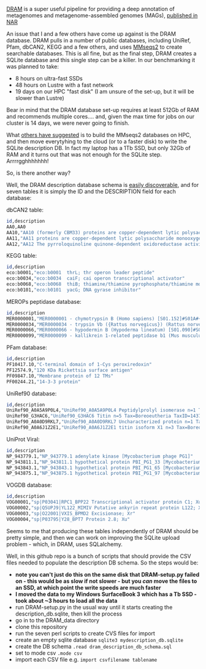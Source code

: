 [DRAM](https://github.com/shafferm/DRAM) is a super useful pipeline for providing a deep annotation of metagenomes and metagenome-assembled genomes (MAGs), [published in NAR](https://academic.oup.com/nar/article/48/16/8883/5884738)

An issue that I and a few others have come up against is the DRAM database. DRAM pulls in a number of public databases, including UniRef, Pfam, dbCAN2, KEGG and a few others, and uses [MMseqs2](https://github.com/soedinglab/MMseqs2) to create searchable databases. This is all fine, but as the final step, DRAM creates a SQLite database and this single step can be a killer. In our benchmarking it was planned to take:

* 8 hours on ultra-fast SSDs
* 48 hours on Lustre with a fast network
* 19 days on our HPC "fast disk" (I am unsure of the set-up, but it will be slower than Lustre)

Bear in mind that the DRAM database set-up requires at least 512Gb of RAM and recommends multiple cores.... and, given the max time for jobs on our cluster is 14 days, we were never going to finish.

What [others have suggested](https://github.com/shafferm/DRAM/issues/26#issuecomment-702656498) is to build the MMseqs2 databases on HPC, and then move everytyhing to the cloud (or to a faster disk) to write the SQLite description DB. In fact my laptop has a 1Tb SSD, but only 32Gb of RAM and it turns out that was not enough for the SQLite step. Arrrrgghhhhhhh!

So, is there another way?

Well, the DRAM description database schema is [easily discoverable](https://github.com/mw55309/DRAM_hacks/blob/main/dram_description_db_schema.sql), and for seven tables it is simply the ID and the DESCRIPTION field for each database:

dbCAN2 table:
```sh
id,description
AA0,AA0
AA10,"AA10 (formerly CBM33) proteins are copper-dependent lytic polysaccharide monooxygenases (LPMOs); some proteins have been shown to act on chitin, others on cellulose; lytic cellulose monooxygenase (C1-hydroxylating) (EC 1.14.99.54); lytic cellulose monooxygenase (C4-dehydrogenating)(EC 1.14.99.56); lytic chitin monooxygenase (EC 1.14.99.53)"
AA11,"AA11 proteins are copper-dependent lytic polysaccharide monooxygenases (LPMOs); cleavage of chitin chains with oxidation of C-1 has been demonstrated for a AA11 LPMO from Aspergillus oryzae;"
AA12,"AA12 The pyrroloquinoline quinone-dependent oxidoreductase activity was demonstrated for the CC1G_09525 protein of Coprinopsis cinerea."
```

KEGG table:
```sh
id,description
eco:b0001,"eco:b0001  thrL; thr operon leader peptide"
eco:b0034,"eco:b0034  caiF; cai operon transcriptional activator"
eco:b0068,"eco:b0068  thiB; thiamine/thiamine pyrophosphate/thiamine monophosphate ABC transporter periplasmic binding protein"
eco:b0101,"eco:b0101  yacG; DNA gyrase inhibitor"
```

MEROPs peptidase database:
```sh
id,description
MER0000001,"MER0000001 - chymotrypsin B (Homo sapiens) [S01.152]#S01A#{peptidase unit: 34-263}~source CTRB_HUMAN~"
MER0000034,"MER0000034 - trypsin Vb ({Rattus norvegicus}) (Rattus norvegicus) [S01.093]#S01A#{peptidase unit: 25-246}~source TRYB_RAT~"
MER0000066,"MER0000066 - hypodermin B (Hypoderma lineatum) [S01.090]#S01A#{peptidase unit: 31-256}~source HYPB_HYPLI~"
MER0000099,"MER0000099 - kallikrein 1-related peptidase b1 (Mus musculus) [S01.164]#S01A#{peptidase unit: 25-260}~source KLK1_MOUSE~"
```

PFam database:
```sh
id,description
PF10417.10,"C-terminal domain of 1-Cys peroxiredoxin"
PF12574.9,"120 KDa Rickettsia surface antigen"
PF09847.10,"Membrane protein of 12 TMs"
PF00244.21,"14-3-3 protein"
```

UniRef90 database:
```sh
id,description
UniRef90_A0A5A9P0L4,"UniRef90_A0A5A9P0L4 Peptidylprolyl isomerase n=1 Tax=Triplophysa tibetana TaxID=1572043 RepID=A0A5A9P0L4_9TELE"
UniRef90_G3HAC6,"UniRef90_G3HAC6 Titin n=5 Tax=Boreoeutheria TaxID=1437010 RepID=G3HAC6_CRIGR"
UniRef90_A0A0D9RKL7,"UniRef90_A0A0D9RKL7 Uncharacterized protein n=1 Tax=Chlorocebus sabaeus TaxID=60711 RepID=A0A0D9RKL7_CHLSB"
UniRef90_A0A6J1Z2E1,"UniRef90_A0A6J1Z2E1 titin isoform X1 n=3 Tax=Boreoeutheria TaxID=1437010 RepID=A0A6J1Z2E1_ACIJB"
```

UniProt Viral:
```sh
id,description
NP_943779.1,"NP_943779.1 adenylate kinase [Mycobacterium phage PG1]"
NP_943811.1,"NP_943811.1 hypothetical protein PBI_PG1_33 [Mycobacterium phage PG1]"
NP_943843.1,"NP_943843.1 hypothetical protein PBI_PG1_65 [Mycobacterium phage PG1]"
NP_943875.1,"NP_943875.1 hypothetical protein PBI_PG1_97 [Mycobacterium phage PG1]"
```

VOGDB database:
```sh
id,description
VOG00001,"sp|P03041|RPC1_BPP22 Transcriptional activator protein C1; Xu"
VOG00002,"sp|Q5UPJ9|YL122_MIMIV Putative ankyrin repeat protein L122; Xh"
VOG00003,"sp|O22001|VXIS_BPMD2 Excisionase; Xr"
VOG00004,"sp|P03795|Y28_BPT7 Protein 2.8; Xu"
```

Seems to me that producing these tables independently of DRAM should be pretty simple, and then we can work on improving the SQLite upload problem - which, in DRAM, uses SQLalchemy.

Well, in this github repo is a bunch of scripts that should provide the CSV files needed to populate the description DB schema. So the steps would be:


* __note you can't just do this on the same disk that DRAM-setup.py failed on - this would be as slow if not slower - but you _can_ move the files to an SSD, at which point the write speeds are much faster__
* __I moved the data to my Windows SurfaceBook 3 which has a Tb SSD - took about ~3 hours to load all the data__
* run DRAM-setup.py in the usual way until it starts creating the description_db.sqlite, then kill the process
* go in to the DRAM_data directory
* clone this repository
* run the seven perl scripts to create CVS files for import
* create an empty sqlite database ```sqlite3 mydescription_db.sqlite```
* create the DB schema ```.read dram_description_db_schema.sql```
* set to mode csv ```.mode csv```
* import each CSV file e.g. ```import csvfilename tablename```
